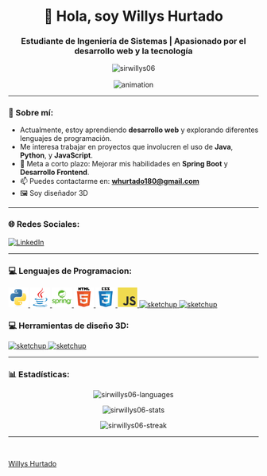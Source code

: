 <h1 align="center">👋 Hola, soy Willys Hurtado</h1>
<h3 align="center">Estudiante de Ingeniería de Sistemas | Apasionado por el desarrollo web y la tecnología</h3>

<p align="center">
  <img src="https://komarev.com/ghpvc/?username=sirwillys06&label=Visitas%20al%20perfil&color=0e75b6&style=flat" alt="sirwillys06" />
</p>

<p align="center">
  <img align="center" src="https://media0.giphy.com/media/v1.Y2lkPTc5MGI3NjExZGFwc3YyZmk5NDBmbHg3ZjF4MTN6aXI0cW1uaWtkdWZtZDZlYjV0cSZlcD12MV9pbnRlcm5hbF9naWZfYnlfaWQmY3Q9Zw/bGgsc5mWoryfgKBx1u/giphy.webp" alt="animation" width="300"/>
</p>

---

### 🌱 Sobre mí:

- Actualmente, estoy aprendiendo **desarrollo web** y explorando diferentes lenguajes de programación.
- Me interesa trabajar en proyectos que involucren el uso de **Java**, **Python**, y **JavaScript**.
- 🎯 Meta a corto plazo: Mejorar mis habilidades en **Spring Boot** y **Desarrollo Frontend**.
- 📫 Puedes contactarme en: **whurtado180@gmail.com**
- 🖼️ Soy diseñador 3D

---

### 🌐 Redes Sociales:

<p align="left">
  <a href="https://www.linkedin.com/in/willys-hurtado/" target="_blank">
    <img align="center" src="https://cdn-icons-png.flaticon.com/128/2111/2111463.png" alt="LinkedIn" height="30" width="40" />
  </a>
</p>

---

### 💻 Lenguajes de Programacion:

<p align="left">
  <a href="https://www.python.org" target="_blank" rel="noreferrer">
    <img src="https://raw.githubusercontent.com/devicons/devicon/master/icons/python/python-original.svg" alt="python" width="40" height="40" />
  </a> 
  <a href="https://www.java.com" target="_blank" rel="noreferrer">
    <img src="https://raw.githubusercontent.com/devicons/devicon/master/icons/java/java-original.svg" alt="java" width="40" height="40" />
  </a>
  <a href="https://spring.io/projects/spring-boot" target="_blank" rel="noreferrer">
    <img src="https://raw.githubusercontent.com/devicons/devicon/master/icons/spring/spring-original-wordmark.svg" alt="spring boot" width="40" height="40" />
  </a>
  <a href="https://www.w3.org/html/" target="_blank" rel="noreferrer">
    <img src="https://raw.githubusercontent.com/devicons/devicon/master/icons/html5/html5-original-wordmark.svg" alt="html5" width="40" height="40" />
  </a>
  <a href="https://www.w3schools.com/css/" target="_blank" rel="noreferrer">
    <img src="https://raw.githubusercontent.com/devicons/devicon/master/icons/css3/css3-original-wordmark.svg" alt="css3" width="40" height="40" />
  </a>
  <a href="https://developer.mozilla.org/en-US/docs/Web/JavaScript" target="_blank" rel="noreferrer">
    <img src="https://raw.githubusercontent.com/devicons/devicon/master/icons/javascript/javascript-original.svg" alt="javascript" width="40" height="40" />
  </a>
  <a href="https://www.sketchup.com/" target="_blank" rel="noreferrer">
    <img src="https://encrypted-tbn0.gstatic.com/images?q=tbn:ANd9GcTghae5CWWtW718wlqKHNW4GDy8ZVHSs72B3g&s" alt="sketchup" width="40" height="40" />
  </a>
    <a href="https://www.chaos.com/es/vray/sketchup?srsltid=AfmBOorRN4q3tDmjtKZCJnbWrACycGdFP5E9o1qxX-A4MRYA69nZT2_3" target="_blank" rel="noreferrer">
    <img src="https://seeklogo.com/images/V/v-ray-logo-DF91C4C99D-seeklogo.com.png" alt="sketchup" width="40" height="40" />
  </a>
</p>


### 💻 Herramientas de diseño 3D:

<p align="left">
 
  <a href="https://www.sketchup.com/" target="_blank" rel="noreferrer">
    <img src="https://encrypted-tbn0.gstatic.com/images?q=tbn:ANd9GcTghae5CWWtW718wlqKHNW4GDy8ZVHSs72B3g&s" alt="sketchup" width="40" height="40" />
  </a>
    <a href="https://www.chaos.com/es/vray/sketchup?srsltid=AfmBOorRN4q3tDmjtKZCJnbWrACycGdFP5E9o1qxX-A4MRYA69nZT2_3" target="_blank" rel="noreferrer">
    <img src="https://seeklogo.com/images/V/v-ray-logo-DF91C4C99D-seeklogo.com.png" alt="sketchup" width="40" height="40" />
  </a>
</p>


---

### 📊 Estadísticas:

<p align="center">
  <img src="https://github-readme-stats.vercel.app/api/top-langs?username=sirwillys06&show_icons=true&locale=en&bg_color=0d1117&text_color=ffffff&layout=compact" alt="sirwillys06-languages" />
</p>

<p align="center">
  <img src="https://github-readme-stats.vercel.app/api?username=sirwillys06&show_icons=true&locale=en&bg_color=0d1117&text_color=ffffff" alt="sirwillys06-stats" />
</p>

<p align="center">
  <img src="https://github-readme-streak-stats.herokuapp.com/?user=sirwillys06&theme=dark&background=0d1117&date_format=M%20j%5B%2C%20Y%5D" alt="sirwillys06-streak" />
</p>

---

<p align="left">
  <a href="https://twitter.com/" target="_blank"><img
      src="https://img.shields.io/twitter/follow/?logo=twitter&style=for-the-badge" alt="" /></a>
</p>

[Willys Hurtado](https://github.com/Sirwillys06)


